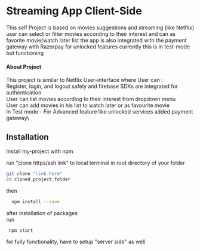
# Streaming App Client-Side

This self Project is based on movies suggestions and streaming (like Netflix) user can select or filter movies according to their interest and can as favorite movie/watch later list
the app is also integrated with the payment gateway with Razorpay for unlocked features currently this is in test-mode but functioning

#### About Project
This project is similar to Netflix User-interface
where User can :\
Register, login, and logout safely and firebase SDKs are integrated for authentication\
User can list movies according to their interest from dropdown menu\
User can add movies in his list to watch later or as favourite movie\
In Test mode - For Advanced feature like unlocked services added payment gateway\

## Installation

Install my-project with npm

run "clone https/ssh link" to local terminal in root directory of your folder
```bash
git clone "link here"
cd cloned_project_folder
```
then

```bash
  npm install --save
```

after installation of packages  
run
```bash
 npm start
 ```
 for fully functionality,
 have to setup "server side" as well



